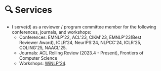 # 🔍 Services
- I serve(d) as a reviewer / program committee member for the following conferences, journals, and workshops:
  - Conferences: EMNLP'22, ACL'23, CIKM'23, EMNLP'23(Best Reviewer Award), ICLR'24, NeurIPS'24, NLPCC'24, ICLR'25, COLING'25, NAACL'25.
  - Journals: ACL Rolling Review (2023.4 - Present), Frontiers of Computer Science
  - Workshops: [WiNLP'24](https://www.winlp.org/).